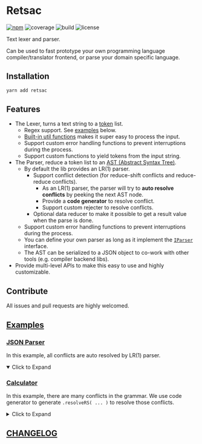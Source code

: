 # Retsac

[![npm](https://img.shields.io/npm/v/retsac?style=flat-square)](https://www.npmjs.com/package/retsac)
![coverage](https://img.shields.io/codecov/c/github/DiscreteTom/retsac?style=flat-square)
![build](https://img.shields.io/github/actions/workflow/status/DiscreteTom/retsac/publish.yml?style=flat-square)
![license](https://img.shields.io/github/license/DiscreteTom/retsac?style=flat-square)

Text lexer and parser.

Can be used to fast prototype your own programming language compiler/translator frontend, or parse your domain specific language.

## Installation

```bash
yarn add retsac
```

## Features

- The Lexer, turns a text string to a [token](https://github.com/DiscreteTom/retsac/blob/main/src/lexer/model.ts) list.
  - Regex support. See [examples](https://github.com/DiscreteTom/retsac#examples) below.
  - [Built-in util functions](https://github.com/DiscreteTom/retsac/blob/main/src/lexer/utils.ts) makes it super easy to process the input.
  - Support custom error handling functions to prevent interruptions during the process.
  - Support custom functions to yield tokens from the input string.
- The Parser, reduce a token list to an [AST (Abstract Syntax Tree)](https://github.com/DiscreteTom/retsac/blob/main/src/parser/ast.ts).
  - By default the lib provides an LR(1) parser.
    - Support conflict detection (for reduce-shift conflicts and reduce-reduce conflicts).
      - As an LR(1) parser, the parser will try to **auto resolve conflicts** by peeking the next AST node.
      - Provide a **code generator** to resolve conflict.
      - Support custom rejecter to resolve conflicts.
    - Optional data reducer to make it possible to get a result value when the parse is done.
  - Support custom error handling functions to prevent interruptions during the process.
  - You can define your own parser as long as it implement the [`IParser`](https://github.com/DiscreteTom/retsac/blob/main/src/parser/model.ts) interface.
  - The AST can be serialized to a JSON object to co-work with other tools (e.g. compiler backend libs).
- Provide multi-level APIs to make this easy to use and highly customizable.

## Contribute

All issues and pull requests are highly welcomed.

## [Examples](https://github.com/DiscreteTom/retsac/tree/main/example)

### [JSON Parser](https://github.com/DiscreteTom/retsac/blob/main/example/json.ts)

In this example, all conflicts are auto resolved by LR(1) parser.

<details open>
<summary>Click to Expand</summary>
<include path="./example/json.ts" from="3" to="68" />
</details>

### [Calculator](https://github.com/DiscreteTom/retsac/blob/main/example/calculator/core.ts)

In this example, there are many conflicts in the grammar. We use code generator to generate `.resolveRS( ... )` to resolve those conflicts.

<details>
<summary>Click to Expand</summary>
<include path="./example/calculator/core.ts" from="3" to="62" />
</details>

## [CHANGELOG](https://github.com/DiscreteTom/retsac/blob/main/CHANGELOG.md)
